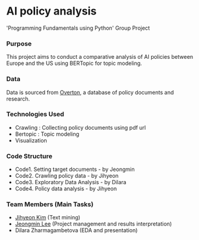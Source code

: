 # AI policy analysis
'Programming Fundamentals using Python' Group Project

### Purpose
This project aims to conduct a comparative analysis of AI policies between Europe and the US using BERTopic for topic modeling.

### Data
Data is sourced from [Overton](https://www.overton.io/), a database of policy documents and research.

### Technologies Used
- Crawling : Collecting policy documents using pdf url
- Bertopic : Topic modeling
- Visualization

### Code Structure
- Code1. Setting target documents - by Jeongmin
- Code2. Crawling policy data - by Jihyeon
- Code3. Exploratory Data Analysis - by Dilara
- Code4. Policy data analysis - by Jihyeon

### Team Members (Main Tasks)
- [Jihyeon Kim](https://github.com/kjh8331267) (Text mining)
- [Jeongmin Lee](https://github.com/itzel36) (Project management and results interpretation)
- Dilara Zharmagambetova (EDA and presentation)
